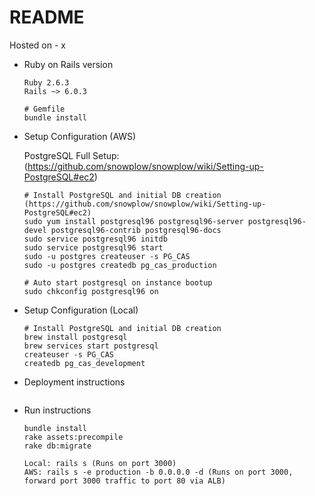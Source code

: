 # README
Hosted on - x

* Ruby on Rails version
  ```
  Ruby 2.6.3
  Rails ~> 6.0.3
  
  # Gemfile
  bundle install
  ```

* Setup Configuration (AWS)

  PostgreSQL Full Setup: (https://github.com/snowplow/snowplow/wiki/Setting-up-PostgreSQL#ec2)

  ```
  # Install PostgreSQL and initial DB creation (https://github.com/snowplow/snowplow/wiki/Setting-up-PostgreSQL#ec2)
  sudo yum install postgresql96 postgresql96-server postgresql96-devel postgresql96-contrib postgresql96-docs
  sudo service postgresql96 initdb
  sudo service postgresql96 start
  sudo -u postgres createuser -s PG_CAS
  sudo -u postgres createdb pg_cas_production

  # Auto start postgresql on instance bootup
  sudo chkconfig postgresql96 on
  ```

* Setup Configuration (Local)
  ```
  # Install PostgreSQL and initial DB creation
  brew install postgresql
  brew services start postgresql
  createuser -s PG_CAS
  createdb pg_cas_development
  ```

* Deployment instructions
  ```
  
  ```

* Run instructions
  ```
  bundle install
  rake assets:precompile
  rake db:migrate

  Local: rails s (Runs on port 3000)
  AWS: rails s -e production -b 0.0.0.0 -d (Runs on port 3000, forward port 3000 traffic to port 80 via ALB)
  ```
